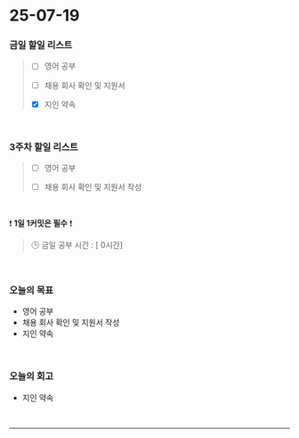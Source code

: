 # 25-07-19

### 금일 할일 리스트
> - [ ] 영어 공부
>
> - [ ] 채용 회사 확인 및 지원서 
>
> - [x] 지인 약속

<br/>

### 3주차 할일 리스트
> - [ ] 영어 공부
>
> - [ ] 채용 회사 확인 및 지원서 작성

<br/>

❗ **1일 1커밋은 필수** ❗

> 🕒 금일 공부 시간 : [ 0시간]

<br/>

### 오늘의 목표
- 영어 공부
- 채용 회사 확인 및 지원서 작성
- 지인 약속

<br>

### 오늘의 회고
- 지인 약속


<br/>

---
